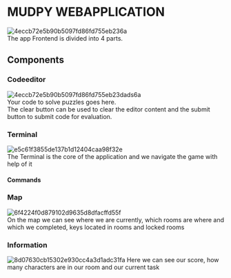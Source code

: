 # MUDPY WEBAPPLICATION  

![4eccb72e5b90b5097fd86fd755eb236a](https://github.zhaw.ch/storage/user/2958/files/ac8fc31d-1cab-445b-8da1-9570cec5bae7)  
The app Frontend is divided into 4 parts.

## Components
### Codeeditor
![4eccb72e5b90b5097fd86fd755eb23dads6a](https://github.zhaw.ch/storage/user/2958/files/783703e1-383a-46cd-a849-dff31952e73f)  
Your code to solve puzzles goes here.  
The clear button can be used to clear the editor content and the submit button to submit code for evaluation.

### Terminal
![e5c61f3855de137b1d12404caa98f32e](https://github.zhaw.ch/storage/user/2958/files/9c1dff8a-2c57-43c3-824e-1af45f7afaf7)  
The Terminal is the core of the application and we navigate the game with help of it

#### Commands


### Map
![6f4224f0d879102d9635d8dfacffd55f](https://github.zhaw.ch/storage/user/2958/files/f3628ee3-6ea5-4bfa-82b4-ee7aa5f9a628)  
On the map we can see where we are currently, which rooms are where and which we completed, keys located in rooms and locked rooms

### Information
![8d07630cb15302e930cc4a3d1adc31fa](https://github.zhaw.ch/storage/user/2958/files/705bc71d-9745-4b64-bea9-20906d502cda)
Here we can see our score, how many characters are in our room and our current task
